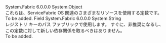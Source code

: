 <Type Name="FabricConstants" FullName="System.Fabric.FabricConstants">
  <TypeSignature Language="C#" Value="public static class FabricConstants" />
  <TypeSignature Language="ILAsm" Value=".class public auto ansi abstract sealed beforefieldinit FabricConstants extends System.Object" />
  <TypeSignature Language="DocId" Value="T:System.Fabric.FabricConstants" />
  <TypeSignature Language="VB.NET" Value="Public Class FabricConstants" />
  <TypeSignature Language="F#" Value="type FabricConstants = class" />
  <AssemblyInfo>
    <AssemblyName>System.Fabric</AssemblyName>
    <AssemblyVersion>6.0.0.0</AssemblyVersion>
  </AssemblyInfo>
  <Base>
    <BaseTypeName>System.Object</BaseTypeName>
  </Base>
  <Interfaces />
  <Docs>
    <summary>
      <para>
            これらは、ServiceFabric OS 関連のさまざまなリソースを使用する定数です。
            </para>
    </summary>
    <remarks>To be added.</remarks>
  </Docs>
  <Members>
    <Member MemberName="FabricRegistryKeyPath">
      <MemberSignature Language="C#" Value="public const string FabricRegistryKeyPath;" />
      <MemberSignature Language="ILAsm" Value=".field public static literal string FabricRegistryKeyPath" />
      <MemberSignature Language="DocId" Value="F:System.Fabric.FabricConstants.FabricRegistryKeyPath" />
      <MemberSignature Language="VB.NET" Value="Public Const FabricRegistryKeyPath As String " />
      <MemberSignature Language="F#" Value="val mutable FabricRegistryKeyPath : string" Usage="System.Fabric.FabricConstants.FabricRegistryKeyPath" />
      <MemberType>Field</MemberType>
      <AssemblyInfo>
        <AssemblyName>System.Fabric</AssemblyName>
        <AssemblyVersion>6.0.0.0</AssemblyVersion>
      </AssemblyInfo>
      <ReturnValue>
        <ReturnType>System.String</ReturnType>
      </ReturnValue>
      <Docs>
        <summary>
            レジストリ キーのパス ファブリックで使用します。 すぐに、非推奨になるし、この定数に対して新しい依存関係を取るべきはありません。
            </summary>
        <remarks>To be added.</remarks>
      </Docs>
    </Member>
  </Members>
</Type>